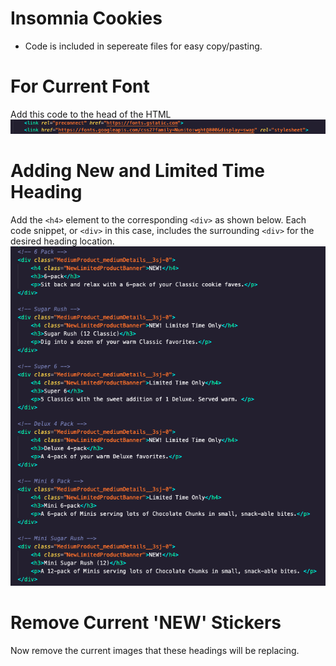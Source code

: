 # Insomnia Cookies

- Code is included in sepereate files for easy copy/pasting.

# For Current Font
Add this code to the head of the HTML
![font link](https://github.com/mholmberg13/insomnia/blob/master/images/Screen%20Shot%202021-03-02%20at%207.39.42%20PM.png?raw=true)

# Adding New and Limited Time Heading
Add the `<h4>` element to the corresponding `<div>` as shown below. Each code snippet, or `<div>` in this case, includes the surrounding `<div>` for the desired heading location.
![Code](https://github.com/mholmberg13/insomnia/blob/master/images/Screen%20Shot%202021-03-02%20at%207.41.00%20PM.png?raw=true)
    
    
# Remove Current 'NEW' Stickers
Now remove the current images that these headings will be replacing.
